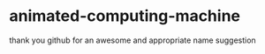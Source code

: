 animated-computing-machine
==========================

thank you github for an awesome and appropriate name suggestion
